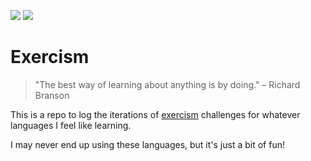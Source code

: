 ![](https://img.shields.io/github/last-commit/rhthomas/exercism.svg)
![](https://img.shields.io/travis/rhthomas/exercism.svg)

# Exercism

> "The best way of learning about anything is by doing." – Richard Branson

This is a repo to log the iterations of [exercism](https://exercism.io) challenges for whatever languages I feel like learning.

I may never end up using these languages, but it's just a bit of fun!
